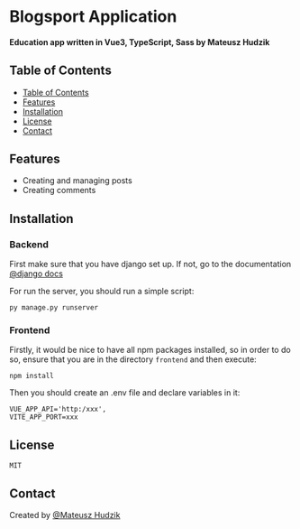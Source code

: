 # Blogsport Application

#### Education app written in Vue3, TypeScript, Sass by Mateusz Hudzik

## Table of Contents

- [Table of Contents](#table-of-contents)
- [Features](#features)
- [Installation](#installation)
- [License](#license)
- [Contact](#contact)

## Features
- Creating and managing posts
- Creating comments

## Installation

### Backend

First make sure that you have django set up. If not, go to the documentation [@django docs](https://docs.djangoproject.com/en/4.0/topics/install/)

For run the server, you should run a simple script:

```
py manage.py runserver
```

### Frontend

Firstly, it would be nice to have all npm packages installed, so in order to do so, ensure that you are in the directory `frontend` and then execute:
```
npm install
```

Then you should create an .env file and declare variables in it:
```
VUE_APP_API='http:/xxx',
VITE_APP_PORT=xxx
```

## License
```
MIT
```

## Contact
Created by [@Mateusz Hudzik](https://github.com/mhQ260)
